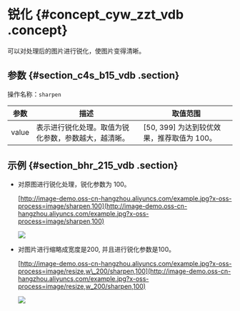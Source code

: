 # 锐化 {#concept_cyw_zzt_vdb .concept}

可以对处理后的图片进行锐化，使图片变得清晰。

## 参数 {#section_c4s_b15_vdb .section}

操作名称：`sharpen`

|参数|描述|取值范围|
|--|--|----|
|value|表示进行锐化处理。取值为锐化参数，参数越大，越清晰。|\[50, 399\] 为达到较优效果，推荐取值为 100。|

## 示例 {#section_bhr_215_vdb .section}

-   对原图进行锐化处理，锐化参数为 100。

    [http://image-demo.oss-cn-hangzhou.aliyuncs.com/example.jpg?x-oss-process=image/sharpen,100](http://image-demo.oss-cn-hangzhou.aliyuncs.com/example.jpg?x-oss-process=image/sharpen,100)

    ![](http://static-aliyun-doc.oss-cn-hangzhou.aliyuncs.com/assets/img/4782/2537_zh-CN.jpg)

-   对图片进行缩略成宽度是200, 并且进行锐化参数是100。

    [http://image-demo.oss-cn-hangzhou.aliyuncs.com/example.jpg?x-oss-process=image/resize,w\_200/sharpen,100](http://image-demo.oss-cn-hangzhou.aliyuncs.com/example.jpg?x-oss-process=image/resize,w_200/sharpen,100)

    ![](http://static-aliyun-doc.oss-cn-hangzhou.aliyuncs.com/assets/img/4782/2539_zh-CN.jpg)


